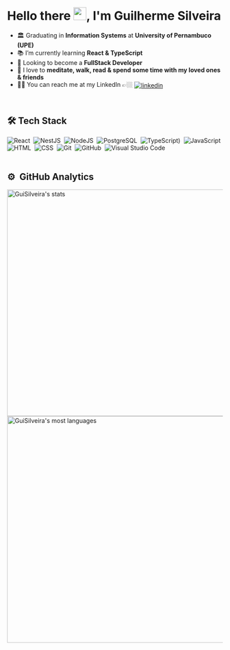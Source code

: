 <h1>Hello there <img src="https://raw.githubusercontent.com/kaueMarques/kaueMarques/master/hi.gif" width="30px">, I'm Guilherme Silveira</h1>

- 🏛 Graduating in **Information Systems** at **University of Pernambuco (UPE)**
- 📚 I’m currently learning **React & TypeScript**
- 🔭 Looking to become a **FullStack Developer**
- 💎 I love to **meditate, walk, read & spend some time with my loved ones & friends**
- ✌🏼 You can reach me at my LinkedIn 👉🏼 <a href="https://www.linkedin.com/in/guilherme-silveira-coutinho/" target="_blank">
  <img align="center" src="https://img.shields.io/badge/-Guilherme Silveira-05122A?style=flat&logo=linkedin" alt="linkedin"/>
</a>
<br>

## 🛠 Tech Stack

![React](https://shields.io/badge/react-black?logo=react&style=for-the-badge%22)&nbsp;
![NestJS](https://img.shields.io/badge/nestjs-%23E0234E.svg?style=for-the-badge&logo=nestjs&logoColor=white)&nbsp;
![NodeJS](https://img.shields.io/badge/Node.js-43853D?style=for-the-badge&logo=node.js&logoColor=white)&nbsp;
![PostgreSQL](https://img.shields.io/badge/PostgreSQL-316192?style=for-the-badge&logo=postgresql&logoColor=white)&nbsp;
![TypeScript](https://shields.io/badge/TypeScript-3178C6?logo=TypeScript&logoColor=FFF&style=flat-square))&nbsp;
![JavaScript](https://img.shields.io/badge/-JavaScript-05122A?style=flat&logo=javascript)&nbsp;
![HTML](https://img.shields.io/badge/-HTML-05122A?style=flat&logo=HTML5)&nbsp;
![CSS](https://img.shields.io/badge/-CSS-05122A?style=flat&logo=CSS3&logoColor=1572B6)&nbsp;
![Git](https://img.shields.io/badge/-Git-05122A?style=flat&logo=git)&nbsp;
![GitHub](https://img.shields.io/badge/-GitHub-05122A?style=flat&logo=github)&nbsp;
![Visual Studio Code](https://img.shields.io/badge/-Visual%20Studio%20Code-05122A?style=flat&logo=visual-studio-code&logoColor=007ACC)&nbsp;
<br><br>

## ⚙️ &nbsp;GitHub Analytics

<p align="left">
<img width="530em" src="https://github-readme-stats.vercel.app/api?username=GuiSilveira&show_icons=true&theme=vision-friendly-dark" alt="GuiSilveira's stats"/>
<img width="530em" src="https://github-readme-stats.vercel.app/api/top-langs/?username=GuiSilveira&layout=compact&theme=vision-friendly-dark" alt="GuiSilveira's most languages"/>
</p>

<br><br> 
